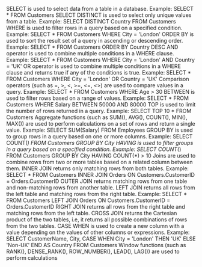 SELECT is used to select data from a table in a database. Example: SELECT * FROM Customers
SELECT DISTINCT is used to select only unique values from a table. Example: SELECT DISTINCT Country FROM Customers
WHERE is used to filter rows in a query based on a specified condition. Example: SELECT * FROM Customers WHERE City = 'London'
ORDER BY is used to sort the result set of a query in ascending or descending order. Example: SELECT * FROM Customers ORDER BY Country DESC
AND operator is used to combine multiple conditions in a WHERE clause. Example: SELECT * FROM Customers WHERE City = 'London' AND Country = 'UK'
OR operator is used to combine multiple conditions in a WHERE clause and returns true if any of the conditions is true. Example: SELECT * FROM Customers WHERE City = 'London' OR Country = 'UK'
Comparison operators (such as =, >, <, >=, <=, <>) are used to compare values in a query. Example: SELECT * FROM Customers WHERE Age > 30
BETWEEN is used to filter rows based on a range of values. Example: SELECT * FROM Customers WHERE Salary BETWEEN 50000 AND 80000
TOP is used to limit the number of rows returned in a query. Example: SELECT TOP 10 * FROM Customers
Aggregate functions (such as SUM(), AVG(), COUNT(), MIN(), MAX()) are used to perform calculations on a set of rows and return a single value. Example: SELECT SUM(Salary) FROM Employees
GROUP BY is used to group rows in a query based on one or more columns. Example: SELECT COUNT(*) FROM Customers GROUP BY City
HAVING is used to filter groups in a query based on a specified condition. Example: SELECT COUNT(*) FROM Customers GROUP BY City HAVING COUNT(*) > 10
Joins are used to combine rows from two or more tables based on a related column between them.
INNER JOIN returns only matching rows from both tables. Example: SELECT * FROM Customers INNER JOIN Orders ON Customers.CustomerID = Orders.CustomerID
OUTER JOIN returns matching rows from one table and non-matching rows from another table.
LEFT JOIN returns all rows from the left table and matching rows from the right table. Example: SELECT * FROM Customers LEFT JOIN Orders ON Customers.CustomerID = Orders.CustomerID
RIGHT JOIN returns all rows from the right table and matching rows from the left table.
CROSS JOIN returns the Cartesian product of the two tables, i.e, it returns all possible combinations of rows from the two tables.
CASE WHEN is used to create a new column with a value depending on the values of other columns or expressions. Example: SELECT CustomerName, City, CASE WHEN City = 'London' THEN 'UK' ELSE 'Non-UK' END AS Country FROM Customers
Window functions (such as RANK(), DENSE_RANK(), ROW_NUMBER(), LEAD(), LAG()) are used to perform calculations

